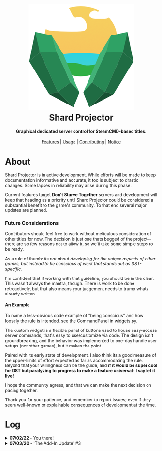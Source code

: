 <h1 align="center">
  <br>
  <a href="" rel="noopener">
  <img src="img\sp-icon-header.png"></a>
  <br>
  Shard Projector
  <br>
</h1>

<h4 align="center">Graphical dedicated server control for SteamCMD-based titles.</h4>
<p align="center">
  <a href="#features">Features</a> | 
  <a href="#usage">Usage</a> |
  <a href="#contributing">Contributing</a> |
  <a href="#notice">Notice</a>
</p>

# About

Shard Projector is in active development. While efforts will be made to keep documentation informative and accurate, it too is subject to drastic changes. Some lapses in reliability may arise during this phase. 

Current features target **Don't Starve Together** servers and development will keep that heading as a priority until Shard Projector could be considered a substantial benefit to the game's community. To that end several major updates are planned.

### Future Considerations

Contributors should feel free to work without meticulous consideration of other titles for now. The decision is just one thats begged of the project-- there are so few reasons not to allow it, so we'll take some simple steps to be ready.

As a rule of thumb: *its not about developing for the unique aspects of other games, but instead to be conscious of work that stands out as DST-specific.* 

I'm confident that if working with that guideline, you should be in the clear. This wasn't always the mantra, though. There is work to be done retroactively, but that also means your judgement needs to trump whats already written.

#### An Example

To name a less-obvious code example of "being conscious" and how loosely the rule is intended, see the CommandPanel in widgets.py. 

The custom widget is a flexible panel of buttons used to house easy-access server commands, that's easy to use/customize via code. The design isn't groundbreaking, and the behavior was implemented to one-day handle user setups (not other games), but it makes the point.

Paired with its early state of development, I also think its a good measure of the upper-limits of effort expected as far as accommodating the rule. Beyond that your willingness can be the guide, and **if it would be super cool for DST but paralyzing to progress to make a feature universal- I say let it live!**

I hope the community agrees, and that we can make the next decision on pacing together.

Thank you for your patience, and remember to report issues; even if they seem well-known or explainable consequences of development at the time.

# Log

<details><summary><b>07/02/22</b> - You there!</summary>
<p>
Hi! 

I'm taking a break from Shard Projector. If you have wondered in, please feel free to ring a bell, coding with some others would change things but as it stands I don't have the juice or even desire I had when I built the current state, with so much energy and momentum that I got excited one night and released it as broken as 0.1 is. So horrendously broken and just a tiny pathing bug. Lol. But, whats more important and concerning to me, is that I've lost my goal here so bad, thats still the latest release. Thats bad, but me being okay with it is my queue in real life.

My goals, needs, and motivators aren't in the repo at the moment. I had a lot of fun making weird widgets, figuring out Threads, playing WX with my girlfriend on SP, and really love the project. But it hurts these days. And I'm not learning which is my rocket fuel. Except maybe forcing myself to use git creatively on readme commits alone in this repository. Nah. I'll just bang that out when I need it.

I had hoped someone would have joined in by now, but can't really be mad cause I've told almost no one about it... and wouldn't, just not in a good state for that, nor am I in one to get it there, so what is there to say.

Just a stalemate, unfortunate. Honestly I've been having a great time, 'recklessly' so, but when I think on it, it can be sad shrugs. Just gunna do something else.

My favourite takeaway and also the demon of the times: ending up comfortable doin' a whole lot of writing, implementing/deimplementing and straight up goofin' on github. I guess I've proved myself to myself, and thats some good-good. 

Be back when it'll serve someone.
Ryan

</p>
</details>

<details><summary><b>07/03/20</b> - 'The Add-In Update' #3</summary>

<b>07/21/20</b> - 'The Add-In Update' #3

Oh, hi mark(down). 

  - [Dropped] 'Literal' approach to Add-Ins. Will reimplement a generalized system once more info comes in on compelling cases and v1.0 draws near.
    - [Dropped] ResourceManager
    - [Dropped] ADDIN datatype
  - [Dropped] "nullrenderer" references/tooling.
  - [Added] SteamCMD object. Designed as an interface to SteamCMD on the user's machine, installed as an Add-In or somewhere locally. Manages 'gameservers'.
  - [Added] Job object. From the docstring: "A system job with threaded output queueing. Has methods for controlling and monitoring a supplied subprocess."
    - Destined to take its place in the model.py heirarchy, serving all the subproccess needs in Shard Projector. Add-In stuff started, with Shards next.
  - [Added] DialogStatus object. Very friendly with Jobs, and adaptable to activities that involve progress and important milestones/stipulations.
    - Basically a dialog that takes care of itself once told:
      - Where its dynamic text comes from. 
      - How to tell if the related activity is still running
      - How to end things when users *really* want it to go away. 
      - :'[
      - If it should hog focus or be allowed to run behind the scenes.
  - [Git] Recently fought 'git rebase -i' and lost. I apologize for any issues that might cause anyone pulling. More likely just a messy looking history because I didn't use force. But boy, I would have had I thought of it.
  - [Git] Not so sure about the --no-ff merge approach anymore. Might save us if the git police come around but I can't even read the history in a GUI at present. I came for the pretty graphs so cya.
  - [Git] I feel okay making choices based on results/usefulness, but unsure if a few things are due to my specific setup or going to be uncommon on others and I don't want to alienate. Some challenges: 

    -  On top of steadily learning, I'm down to one machine/os and my git use varies ranging from basic CLI to a (highly debauched) integrated IDE prompt. Maybe some historical cases of GitHub-on-my-phone-on-the-couch.
    
    - Some pressure to limit time/energy spent strategizing sadly, and I'm sure (hoping) someone could talk alot of that down. Advice/a few minutes of time would be very much appreciated.
  
In other news, very excited to announce some contributor-related things I've been working on that aren't visible yet. 
  
Incoming is a workflow plan & consistency on my part. And, if your earthly-body has survived the heat of sentence 1: a big idea very near to my heart. Among other things, it involves a set of unique paths for [getting involved](img/moves.png)! Some more traditional, others new, and one... for the brave. 😈

Thanks for reading!

<details><summary><b>07/03/20</b> - 'The Add-In Update' #2</summary>
<p>
Hi! Thought I would give another status update on the next release v0.2.0, aka "The Add-In Update".

This time around I wanted to share some notes! These are the highlights, challenges, and considerations guiding
development at the moment:

- Installations/downloads for Add-Ins are sensitive to cancellation.

- Using Shard Projector while they are in progress may A) not work or B) interrupt/corrupt installations.

- Would like to show status/output while preventing or heavily discouraging using/closing Shard Projector.

- Need to account for installations that fail or otherwise result in a sensible reason to end or restart. 

- Need to maintain/diligently indicate 3rd party nature of any Add-Ins (most immediately: SteamCMD, a non-graphical, compact version of Steam). This includes displaying their output and placing reminders in Shard Projector where appropriate.

- Some Add-In related CLI processes started with robust Python built-in ```subproccess.Popen``` pose monitoring challenges using typical methods, and novel methods:

- Must not significantly disturb current interactions/methods of handling subprocesses because they are:
  -  A) The basis of Shard Projector, *and* 

  -  B) Its primary design challenges. These interactions are threaded (run in parallel) the way they are currently because GUI frameworks tend to demand and depend on an uninterrupted execution loop. We are using a framework that was chosen because it is shipped with Python, and it is no exception to these restrictions by *any* stretch of the imagination. 

- Would like to implement a scalable and elegant combination of classes and methods that will handle this sensitive, multi-stage, multi-resource process with its numerous potential points-of-failure.

This update is a big one! It is a (rather ironic) manifestation of this project's primary goals: fewer dependencies, fewer downloads, and fewer explanations.

Shard Projector depends, however, on some graciously provided tools and as such, this update seeks to gather and set them up for users.

I decided that although it's nice to use and can be made to work on my machine and others where those tools might already exist, further work was misplaced until Shard Projector was made useful to those who have trouble with technical stuff. Having a server of your own is awesome, and this app was designed to get those users all the way there.

Thanks for reading!
</p>
</details>

<details><summary><b>07/02/20</b> - 'The Add-In Update'</summary>
<p>
Development/prep for v0.2.0 is moving along well. Needs a little more time.  
</p>
</details>

<details><summary><b>06/28/20</b> - Initial Release</summary>
<p>

- Shard Projector v0.1a may require technical knowledge to work on your system. 

- Incoming (1-3 days) release v0.2.0 introduces a feature (Add-Ins) that enables, reliable circumvention of the related issues. There are no releases planned before then.

</p>
</details>

# Features

Shard Projector is a 64bit, multi-threaded desktop app for running Don't Starve Together servers on Windows with support for Linux & MACOSX coming soon. 

![Shard Projector](img/sp-running-preview.png)

# Usage

## Release
Users can download Shard Projector from [releases](https://github.com/ryanraposo/shard-projector/releases). No installation necessary. Unzip to a convenient location and run as expected. 

## Source
 
Use model.py to run Shard Projector with the interpreter.

## Build

Alternatively, you can build a binary bundle. You'll need pyinstaller:

```
pip install pyinstaller
```

Then run the build script:
```
python scripts/build.py
```

# Known Issues

Windows (v0.1a)
- if targeted server configuration folder is not located in (..Documents\Klei\DoNotStarveTogether) the server may fail to start.
- a gameserver based at C:/steamcmd is expected by Shard Projector even when the UI suggests otherwise

# Contributing

UNDER CONSTRUCTION

# Notice

Valve is not associated with this project in any way. 

Klei Entertainment is not associated with this project in any way. 


